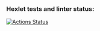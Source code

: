 ### Hexlet tests and linter status:
[![Actions Status](https://github.com/xbarmaleyx/php-project-lvl1/workflows/hexlet-check/badge.svg)](https://github.com/xbarmaleyx/php-project-lvl1/actions)